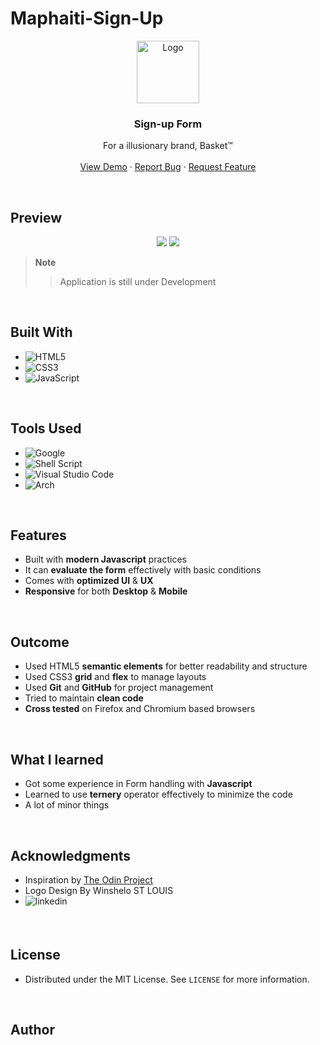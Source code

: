 # Maphaiti-Sign-Up

<!-- PROJECT LOGO -->
<div align="center">
  <a href="https://0xabdulkhalid.github.io/basket-sign-up/">
    <img src="./assets/md-images/cart.png" alt="Logo" width="100">
  </a>

<h3 align="center"><b>Sign-up Form</b></h3>

  <p align="center">
    For a illusionary brand, Basket™
    <br />
    <br />
    <a href="https://0xabdulkhalid.github.io/basket-sign-up/">View Demo</a>
    ·
    <a href="https://github.com/windesigner12/Maphaiti-Sign-Up/issues">Report Bug</a>
    ·
    <a href="https://github.com/windesigner12/Maphaiti-Sign-Up/issues">Request Feature</a>
  </p>
</div>

<br>

<!-- ABOUT THE PROJECT -->
## Preview

<div align="center">
 <img src="./assets/md-images/desktop-preview.png">
 <img src="./assets/md-images/mobile-preview.png">
</div>

> **Note**  
>> Application is still under Development

<br>

## Built With

- ![HTML5](https://img.shields.io/badge/html5-%23E34F26.svg?style=for-the-badge&logo=html5&logoColor=white)   
- ![CSS3](https://img.shields.io/badge/css3-%231572B6.svg?style=for-the-badge&logo=css3&logoColor=white)   
- ![JavaScript](https://img.shields.io/badge/javascript-%23323330.svg?style=for-the-badge&logo=javascript&logoColor=%23F7DF1E)

<br>

## Tools Used

- ![Google](https://img.shields.io/badge/google-4285F4?style=for-the-badge&logo=google&logoColor=white)   
- ![Shell Script](https://img.shields.io/badge/Terminal-%23121011.svg?style=for-the-badge&logo=gnu-bash&logoColor=white)  
- ![Visual Studio Code](https://img.shields.io/badge/Visual%20Studio%20Code-0078d7.svg?style=for-the-badge&logo=visual-studio-code&logoColor=white)  
- ![Arch](https://img.shields.io/badge/Arch%20Linux-1793D1?logo=arch-linux&logoColor=fff&style=for-the-badge)

<br>

## Features

- Built with **modern Javascript** practices
- It can **evaluate the form** effectively with basic conditions
- Comes with **optimized UI** & **UX**
- **Responsive** for both **Desktop** & **Mobile**

<br>

## Outcome

* Used HTML5 **semantic elements** for better readability and structure
* Used CSS3 **grid** and **flex** to manage layouts
* Used **Git** and **GitHub** for project management
* Tried to maintain **clean code**
* **Cross tested** on Firefox and Chromium based browsers

<br>

## What I learned

* Got some experience in Form handling with **Javascript**
* Learned to use **ternery** operator effectively to minimize the code
* A lot of minor things

<br>

<!-- ACKNOWLEDGMENTS -->
## Acknowledgments

* Inspiration by [The Odin Project](https://www.theodinproject.com/)
* Logo Design By Winshelo ST LOUIS
* <img src="https://img.shields.io/badge/linkedin:  0xabdulkhalid-%2300acee.svg?color=405DE6&style=for-the-badge&logo=linkedin&logoColor=white" alt=linkedin style="margin-bottom: 5px;"/>

<br>

<!-- LICENSE -->
## License

- Distributed under the MIT License. See `LICENSE` for more information.

<br>

<!-- CONTACT -->
## Author

<div align="center">

<a href="https://www.linkedin.com/in/winshelostlouis/" target="_blank">
</a>

</div>

